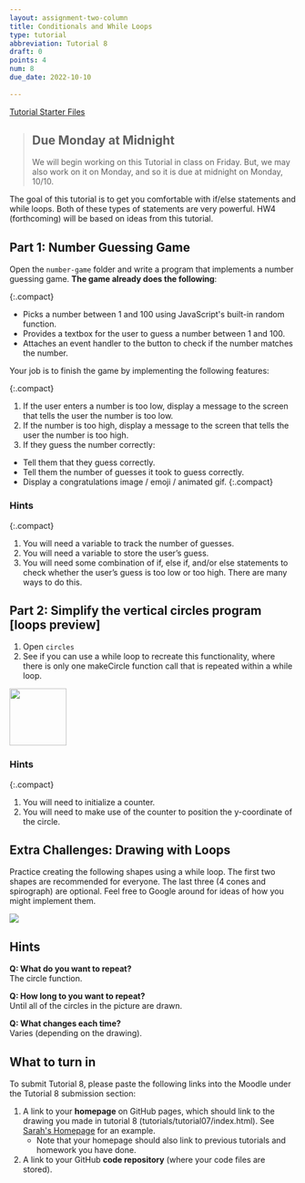 ```yaml
---
layout: assignment-two-column
title: Conditionals and While Loops
type: tutorial
abbreviation: Tutorial 8
draft: 0
points: 4
num: 8
due_date: 2022-10-10
    
---
```


<a class="nu-button" href="/fall2022/course-files/tutorials/tutorial08.zip" target="_blank">
    Tutorial Starter Files <i class="fas fa-download"></i>
</a> 

> ## Due Monday at Midnight
> We will begin working on this Tutorial in class on Friday. But, we may also work on it on Monday, and so it is due at midnight on Monday, 10/10.

The goal of this tutorial is to get you comfortable with if/else statements and while loops. Both of these types of statements are very powerful. HW4 (forthcoming) will be based on ideas from this tutorial.

## Part 1: Number Guessing Game
Open the `number-game` folder and write a program that implements a number guessing game. **The game already does the following**:

{:.compact}
* Picks a number between 1 and 100 using JavaScript's built-in random function.
* Provides a textbox for the user to guess a number between 1 and 100.
* Attaches an event handler to the button to check if the number matches the number.

Your job is to finish the game by implementing the following features:

{:.compact}
1. If the user enters a number is too low, display a message to the screen that tells the user the number is too low.
2. If the number is too high, display a message to the screen that tells the user the number is too high.
3. If they guess the number correctly:
  * Tell them that they guess correctly.
  * Tell them the number of guesses it took to guess correctly.
  * Display a congratulations image / emoji / animated gif.
  {:.compact}

### Hints

{:.compact}
1. You will need a variable to track the number of guesses.
1. You will need a variable to store the user’s guess.
1. You will need some combination of if, else if, and/or else statements to check whether the user’s guess is too low or too high. There are many ways to do this.


## Part 2: Simplify the vertical circles program [loops preview]
1. Open `circles` 
2. See if you can use a while loop to recreate this functionality, where there is only one makeCircle function call that is repeated within a while loop.

<img class="frame" style="width: 100px;" src="/fall2022/assets/images/tutorials/tutorial08/vertical_circles.png" />

### Hints

{:.compact}
1. You will need to initialize a counter.
2. You will need to make use of the counter to position the y-coordinate of the circle.


## Extra Challenges: Drawing with Loops
Practice creating the following shapes using a while loop. The first two shapes are recommended for everyone. The last three (4 cones and spirograph) are optional. Feel free to Google around for ideas of how you might implement them.

<img class="med-lg center frame" src="/fall2022/assets/images/tutorials/tutorial08/shapes.png" />

## Hints
**Q: What do you want to repeat?**<br>The circle function.

**Q: How long to you want to repeat?**<br>Until all of the circles in the picture are drawn.

**Q: What changes each time?**<br>Varies (depending on the drawing).


## What to turn in 
To submit Tutorial 8, please paste the following links into the Moodle under the Tutorial 8 submission section:

1. A link to your **homepage** on GitHub pages, which should link to the drawing you made in tutorial 8 (tutorials/tutorial07/index.html). See <a href="https://vanwars.github.io/csci185-coursework" target="_blank">Sarah's Homepage</a> for an example.
    * Note that your homepage should also link to previous tutorials and homework you have done.
2. A link to your GitHub **code repository** (where your code files are stored).
